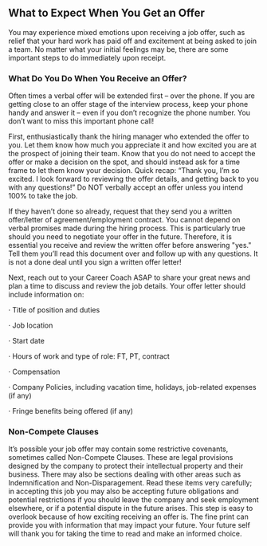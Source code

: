 ## What to Expect When You Get an Offer

You may experience mixed emotions upon receiving a job offer, such as relief that your hard work has paid off and excitement at being asked to join a team. No matter what your initial feelings may be, there are some important steps to do immediately upon receipt.
 
### What Do You Do When You Receive an Offer?

Often times a verbal offer will be extended first – over the phone.  If you are getting close to an offer stage of the interview process, keep your phone handy and answer it – even if you don’t recognize the phone number. You don’t want to miss this important phone call!

First, enthusiastically thank the hiring manager who extended the offer to you. Let them know how much you appreciate it and how excited you are at the prospect of joining their team.  Know that you do not need to accept the offer or make a decision on the spot, and should instead ask for a time frame to let them know your decision.  Quick recap: “Thank you, I’m so excited. I look forward to reviewing the offer details, and getting back to you with any questions!” Do NOT verbally accept an offer unless you intend 100% to take the job.

If they haven’t done so already, request that they send you a written offer/letter of agreement/employment contract. You cannot depend on verbal promises made during the hiring process. This is particularly true should you need to negotiate your offer in the future. Therefore, it is essential you receive and review the written offer before answering "yes." Tell them you’ll read this document over and follow up with any questions. It is not a done deal until you sign a written offer letter!

Next, reach out to your Career Coach ASAP to share your great news and plan a time to discuss and review the job details. Your offer letter should include information on:
 
·   	Title of position and duties

·   	Job location

·   	Start date

·   	Hours of work and type of role:  FT, PT, contract

·   	Compensation

·   	Company Policies, including vacation time, holidays, job-related expenses (if any)

·   	Fringe benefits being offered (if any)
 
### Non-Compete Clauses

It’s possible your job offer may contain some restrictive covenants, sometimes called Non-Compete Clauses. These are legal provisions designed by the company to protect their intellectual property and their business. There may also be sections dealing with other areas such as Indemnification and Non-Disparagement. Read these items very carefully; in accepting this job you may also be accepting future obligations and potential restrictions if you should leave the company and seek employment elsewhere, or if a potential dispute in the future arises. This step is easy to overlook because of how exciting receiving an offer is. The fine print can provide you with information that may impact your future. Your future self will thank you for taking the time to read and make an informed choice.
